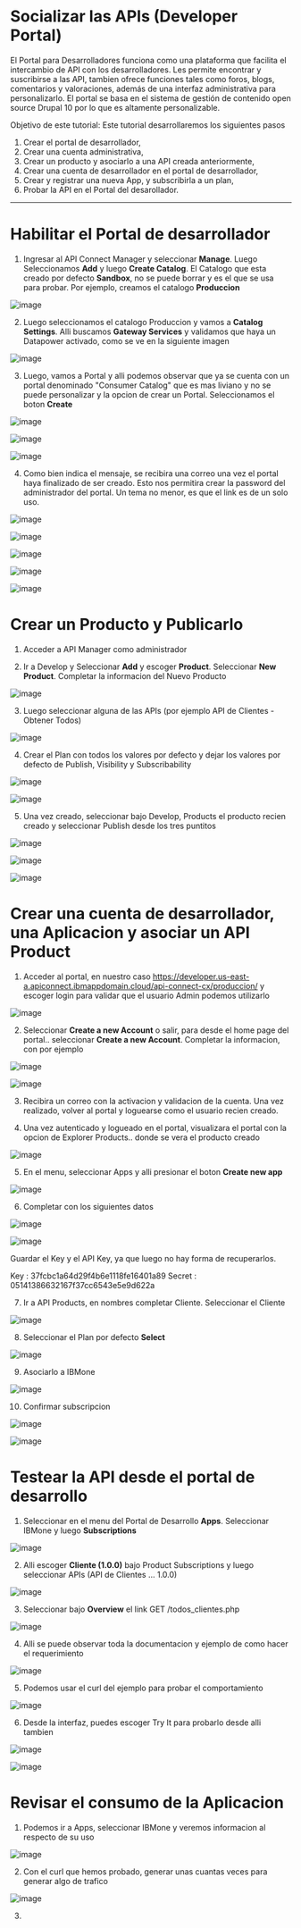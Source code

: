 # Socializar las APIs (Developer Portal)

El Portal para Desarrolladores funciona como una plataforma que facilita el intercambio de API con los desarrolladores. Les permite encontrar y suscribirse a las API, tambien ofrece funciones tales como foros, blogs, comentarios y valoraciones, además de una interfaz administrativa para personalizarlo. El portal se basa en el sistema de gestión de contenido open source Drupal 10 por lo que es altamente personalizable. 

Objetivo de este tutorial:
Este tutorial desarrollaremos los siguientes pasos


1) Crear el portal de desarrollador,
2) Crear una cuenta administrativa,
3) Crear un producto y asociarlo a una API creada anteriormente,
4) Crear una cuenta de desarrollador en el portal de desarrollador,
5) Crear y registrar una nueva App, y subscribirla a un plan,
6) Probar la API en el Portal del desarollador.


---

Habilitar el Portal de desarrollador
=

1) Ingresar al API Connect Manager y seleccionar **Manage**. Luego Seleccionamos **Add** y luego **Create Catalog**. El Catalogo que esta creado por defecto **Sandbox**, no se puede borrar y es el que se usa para probar. Por ejemplo, creamos el catalogo **Produccion**

![image](https://github.com/user-attachments/assets/3bef5a7e-717c-4ff5-9a13-73473e9f1a2f)

2) Luego seleccionamos el catalogo Produccion y vamos a **Catalog Settings**. Alli buscamos **Gateway Services** y validamos que haya un Datapower activado, como se ve en la siguiente imagen

![image](https://github.com/user-attachments/assets/9f42dd83-6553-41f5-b991-fdbaa32d194c)

3) Luego, vamos a Portal y alli podemos observar que ya se cuenta con un portal denominado "Consumer Catalog" que es mas liviano y no se puede personalizar y la opcion de crear un Portal. Seleccionamos el boton  **Create**

![image](https://github.com/user-attachments/assets/850ab4da-48f7-4c16-a30e-0c444dd8d934)

![image](https://github.com/user-attachments/assets/ed59517e-a912-44a2-b480-4e6467497f11)

![image](https://github.com/user-attachments/assets/01cf0266-e739-41d9-8faf-3f50f239f11b)

4) Como bien indica el mensaje, se recibira una correo una vez el portal haya finalizado de ser creado. Esto nos permitira crear la password del administrador del portal. Un tema no menor, es que el link es de un solo uso.

![image](https://github.com/user-attachments/assets/fe5ca8b2-7aa0-4d29-8e28-bfccd75c2403)

![image](https://github.com/user-attachments/assets/84a2f067-15bb-4004-abf6-17d7946cb987)

![image](https://github.com/user-attachments/assets/4f22daef-6a96-417f-a389-701ecc087d40)

![image](https://github.com/user-attachments/assets/5c0cb0d1-159b-4b4d-9708-f3c7d21e0f9d)

![image](https://github.com/user-attachments/assets/c79b4e48-3a97-4e33-ac85-03faaf3eb0d9)

Crear un Producto y Publicarlo
=

1) Acceder a API Manager como administrador

2) Ir a Develop y Seleccionar **Add** y escoger **Product**. Seleccionar **New Product**. Completar la informacion del Nuevo Producto

![image](https://github.com/user-attachments/assets/908e6fb0-f3c0-42ca-9e2c-c161bc258ea9)

3) Luego seleccionar alguna de las APIs (por ejemplo API de Clientes - Obtener Todos)

![image](https://github.com/user-attachments/assets/20d50441-7a9b-42c7-bba4-9b76fc540e3e)

4) Crear el Plan con todos los valores por defecto y dejar los valores por defecto de Publish, Visibility y Subscribability

![image](https://github.com/user-attachments/assets/07c2b4ff-293e-44b7-812a-0bde8858a2f8)

![image](https://github.com/user-attachments/assets/7b0da144-e74a-4979-8a0c-3716430ff5b7)

5) Una vez creado, seleccionar bajo Develop, Products el producto recien creado y seleccionar Publish desde los tres puntitos 

![image](https://github.com/user-attachments/assets/64a99aea-ce38-4080-9142-053f1e02bd87)

![image](https://github.com/user-attachments/assets/4ec5754d-a8e8-4a61-9739-1908a97c1e74)

![image](https://github.com/user-attachments/assets/deb11d10-6f64-40aa-9369-3bc40dfe059c)



Crear una cuenta de desarrollador, una Aplicacion y asociar un API Product
=

1) Acceder al portal, en nuestro caso https://developer.us-east-a.apiconnect.ibmappdomain.cloud/api-connect-cx/produccion/ y escoger login para validar que el usuario Admin podemos utilizarlo

![image](https://github.com/user-attachments/assets/15eaad93-7474-4be9-84a6-41f53d74a2c5)

2) Seleccionar **Create a new Account** o salir, para desde el home page del portal.. seleccionar **Create a new Account**. Completar la informacion, con por ejemplo

![image](https://github.com/user-attachments/assets/d8f1e738-9d9e-46f1-820f-105f2b79cb6e)

![image](https://github.com/user-attachments/assets/2e4a78f5-60fe-4b6d-8f10-00ff18161505)

3) Recibira un correo con la activacion y validacion de la cuenta. Una vez realizado, volver al portal y loguearse como el usuario recien creado.

4) Una vez autenticado y logueado en el portal, visualizara el portal con la opcion de Explorer Products.. donde se vera el producto creado

![image](https://github.com/user-attachments/assets/446d916c-8116-40db-b7df-3f17947ab056)

5) En el menu, seleccionar Apps y alli presionar el boton **Create new app**

![image](https://github.com/user-attachments/assets/e69d8209-7c03-46c6-b9ce-31584a360590)

6) Completar con los siguientes datos

![image](https://github.com/user-attachments/assets/9b91cb69-f5f5-45b9-aaf3-2217d037d7c2)

![image](https://github.com/user-attachments/assets/c0b43b38-b2b0-42db-9ef5-7a1777e31ab7)

Guardar el Key y el API Key, ya que luego no hay forma de recuperarlos.

Key : 37fcbc1a64d29f4b6e1118fe16401a89
Secret : 05141386632167f37cc6543e5e9d622a

7) Ir a API Products, en nombres completar Cliente. Seleccionar el Cliente

![image](https://github.com/user-attachments/assets/5fefed79-77d7-4143-8c37-fed662464290)

8) Seleccionar el Plan por defecto **Select**

![image](https://github.com/user-attachments/assets/a5b06143-a299-4118-8585-3aa6fece83c1)

9) Asociarlo a IBMone

![image](https://github.com/user-attachments/assets/8b7e33f6-1b26-471d-b4f2-1e863d75d14a)

10) Confirmar subscripcion

![image](https://github.com/user-attachments/assets/b3f7ee40-5756-4a56-91c1-c0bf82580520)

![image](https://github.com/user-attachments/assets/ca2eeb66-02f8-4a14-bc12-d84b9fa45698)


Testear la API desde el portal de desarrollo
=

1) Seleccionar en el menu del Portal de Desarrollo **Apps**. Seleccionar IBMone y luego **Subscriptions**

![image](https://github.com/user-attachments/assets/86a2c84b-780c-4df0-8df7-59d579634f5f)

2) Alli escoger **Cliente (1.0.0)** bajo Product Subscriptions y luego seleccionar APIs (API de Clientes ... 1.0.0)

![image](https://github.com/user-attachments/assets/98975409-c381-4d01-9241-8d17041097a8)

3) Seleccionar bajo **Overview** el link GET /todos_clientes.php

![image](https://github.com/user-attachments/assets/68b717be-982a-483c-b13b-c479b0da04ed)

4)  Alli se puede observar toda la documentacion y ejemplo de como hacer el requerimiento

![image](https://github.com/user-attachments/assets/47c8c184-e6c9-4e12-9233-1f331a0a5280)

5) Podemos usar el curl del ejemplo para probar el comportamiento

![image](https://github.com/user-attachments/assets/87972fca-54a7-491f-8be4-8712eec807f0)

6) Desde la interfaz, puedes escoger Try It para probarlo desde alli tambien

![image](https://github.com/user-attachments/assets/d478c0fa-b80f-4e8d-8db7-6d9e7199856e)

![image](https://github.com/user-attachments/assets/68bfa181-239a-4e40-81da-4d16dd629ab9)


Revisar el consumo de la Aplicacion
=

1) Podemos ir a Apps, seleccionar IBMone y veremos informacion al respecto de su uso

![image](https://github.com/user-attachments/assets/f0fae7c8-b529-4d1b-a564-007eb6604d81)

2) Con el curl que hemos probado, generar unas cuantas veces para generar algo de trafico

![image](https://github.com/user-attachments/assets/1145a191-33a1-4434-a336-c8f70f29b6f0)

3)  
   
